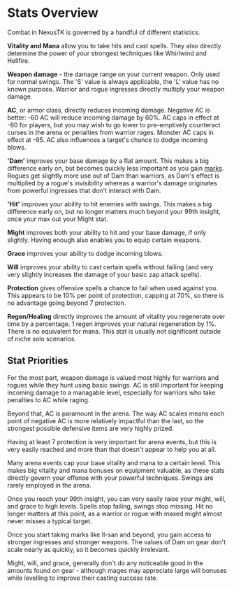 # Stats Overview

Combat in NexusTK is governed by a handful of different statistics.

**Vitality and Mana** allow you to take hits and cast spells. They also directly determine the power of your strongest techniques like Whirlwind and Hellfire.

**Weapon damage** - the damage range on your current weapon. Only used for normal swings. The 'S' value is always applicable, the 'L' value has no known purpose. Warrior and rogue ingresses directly multiply your weapon damage.

**AC**, or armor class, directly reduces incoming damage. Negative AC is better: -60 AC will reduce incoming damage by 60%. AC caps in effect at -80 for players, but you may wish to go lower to pre-emptively counteract curses in the arena or penalties from warrior rages. Monster AC caps in effect at -95. AC also influences a target's chance to dodge incoming blows.

**'Dam'** improves your base damage by a flat amount. This makes a big difference early on, but becomes quickly less important as you gain [marks](character/marks.md). Rogues get slightly more use out of Dam than warriors, as Dam's effect is multiplied by a rogue's invisibility whereas a warrior's damage originates from powerful ingresses that don't interact with Dam.

**'Hit'** improves your ability to hit enemies with swings. This makes a big difference early on, but no longer matters much beyond your 99th insight, once your max out your Might stat.

**Might** improves both your ability to hit and your base damage, if only slightly. Having enough also enables you to equip certain weapons.

**Grace** improves your ability to dodge incoming blows.

**Will** improves your ability to cast certain spells without failing (and very very slightly increases the damage of your basic zap attack spells).

**Protection** gives offensive spells a chance to fail when used against you. This appears to be 10% per point of protection, capping at 70%, so there is no advantage going beyond 7 protection.

**Regen/Healing** directly improves the amount of vitality you regenerate over time by a percentage. 1 regen improves your natural regeneration by 1%. There is no equivalent for mana. This stat is usually not significant outside of niche solo scenarios.

## Stat Priorities

For the most part, weapon damage is valued most highly for warriors and rogues while they hunt using basic swings. AC is still important for keeping incoming damage to a managable level, especially for warriors who take penalties to AC while raging.

Beyond that, AC is paramount in the arena. The way AC scales means each point of negative AC is more relatively impactful than the last, so the strongest possible defensive items are very highly prized.

Having at least 7 protection is very important for arena events, but this is very easily reached and more than that doesn't appear to help you at all.

Many arena events cap your base vitality and mana to a certain level. This makes big vitality and mana bonuses on equipment valuable, as these stats directly govern your offense with your powerful techniques. Swings are rarely employed in the arena.

Once you reach your 99th insight, you can very easily raise your might, will, and grace to high levels. Spells stop failing, swings stop missing. Hit no longer matters at this point, as a warrior or rogue with maxed might almost never misses a typical target.

Once you start taking marks like Il-san and beyond, you gain access to stronger ingresses and stronger weapons. The values of Dam on gear don't scale nearly as quickly, so it becomes quickly irrelevant.

Might, will, and grace, generally don't do any noticeable good in the amounts found on gear - although mages may appreciate large will bonuses while levelling to improve their casting success rate.

